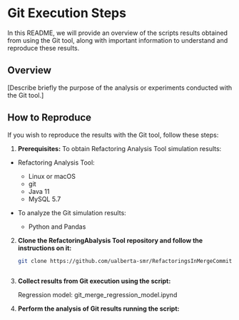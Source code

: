 # Git Execution Steps 

In this README, we will provide an overview of the scripts results obtained from using the Git tool, along with important information to understand and reproduce these results.

## Overview

[Describe briefly the purpose of the analysis or experiments conducted with the Git tool.]

## How to Reproduce

If you wish to reproduce the results with the Git tool, follow these steps:

1. **Prerequisites:**
  To obtain Refactoring Analysis Tool simulation results:
  * Refactoring Analysis Tool:
      * Linux or macOS
      * git
      * Java 11
      * MySQL 5.7
 
  * To analyze the Git simulation results:
      * Python and Pandas

2. **Clone the RefactoringAbalysis Tool repository and follow the instructions on it:**

   ```bash
   git clone https://github.com/ualberta-smr/RefactoringsInMergeCommits.git
  
   
4. **Collect results from Git execution using the script:**

      Regression model: git_merge_regression_model.ipynd
   
6. **Perform the analysis of Git results running the script:**
